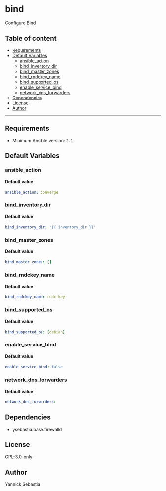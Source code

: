 # bind

Configure Bind

## Table of content

- [Requirements](#requirements)
- [Default Variables](#default-variables)
  - [ansible_action](#ansible_action)
  - [bind_inventory_dir](#bind_inventory_dir)
  - [bind_master_zones](#bind_master_zones)
  - [bind_rndckey_name](#bind_rndckey_name)
  - [bind_supported_os](#bind_supported_os)
  - [enable_service_bind](#enable_service_bind)
  - [network_dns_forwarders](#network_dns_forwarders)
- [Dependencies](#dependencies)
- [License](#license)
- [Author](#author)

---

## Requirements

- Minimum Ansible version: `2.1`

## Default Variables

### ansible_action

#### Default value

```YAML
ansible_action: converge
```

### bind_inventory_dir

#### Default value

```YAML
bind_inventory_dir: '{{ inventory_dir }}'
```

### bind_master_zones

#### Default value

```YAML
bind_master_zones: []
```

### bind_rndckey_name

#### Default value

```YAML
bind_rndckey_name: rndc-key
```

### bind_supported_os

#### Default value

```YAML
bind_supported_os: [debian]
```

### enable_service_bind

#### Default value

```YAML
enable_service_bind: false
```

### network_dns_forwarders

#### Default value

```YAML
network_dns_forwarders:
```



## Dependencies

- ysebastia.base.firewalld

## License

GPL-3.0-only

## Author

Yannick Sebastia
